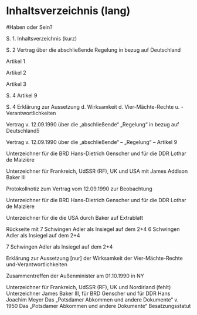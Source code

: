 # Inhaltsverzeichnis (lang)

#Haben oder Sein?

S. 1. Inhaltsverzeichnis (kurz)

S. 2 Vertrag über die abschließende Regelung in bezug auf Deutschland

Artikel 1

Artikel 2

Artikel 3

S. 4 Artikel 9

S. 4 Erklärung zur Aussetzung d. Wirksamkeit d. Vier-Mächte-Rechte u. -Verantwortlichkeiten

Vertrag v. 12.09.1990 über die „abschließende“ „Regelung“ in bezug auf Deutschland5

Vertrag v. 12.09.1990 über die „abschließende“ – „Regelung“ – Artikel 9

Unterzeichner für die BRD Hans-Dietrich Genscher und für die DDR Lothar de Maizière

Unterzeichner für Frankreich, UdSSR (RF), UK und USA mit James Addison Baker III

Protokollnotiz zum Vertrag vom 12.09.1990 zur Beobachtung

Unterzeichner für die BRD Hans-Dietrich Genscher und für die DDR Lothar de Maizière

Unterzeichner für die die USA durch Baker auf Extrablatt

Rückseite mit 7 Schwingen Adler als Insiegel auf dem 2+4
6 Schwingen Adler als Insiegel auf dem 2+4

7 Schwingen Adler als Insiegel auf dem 2+4

Erklärung zur Aussetzung [nur] der Wirksamkeit der Vier-Mächte-Rechte und-Verantwortlichkeiten

Zusammentreffen der Außenminister am 01.10.1990 in NY

Unterzeichner für Frankreich, UdSSR (RF), UK und Nordirland (fehlt)
Unterzeichner James Baker III, für BRD Genscher und für DDR Hans Joachim Meyer
Das „Potsdamer Abkommen und andere Dokumente“ v. 1950
Das „Potsdamer Abkommen und andere Dokumente“ Besatzungsstatut
